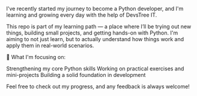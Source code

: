 I've recently started my journey to become a Python developer, and I'm learning and growing every day with the help of DevsTree IT.

This repo is part of my learning path — a place where I’ll be trying out new things, building small projects, and getting hands-on with Python. I'm aiming to not just learn, but to actually understand how things work and apply them in real-world scenarios.

🚀 What I'm focusing on:

Strengthening my core Python skills
Working on practical exercises and mini-projects
Building a solid foundation in development

Feel free to check out my progress, and any feedback is always welcome!
